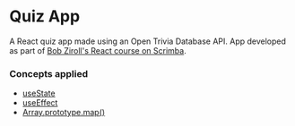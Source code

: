 # Quiz App

A React quiz app made using an Open Trivia Database API. App developed as part of [Bob Ziroll's React course on Scrimba](https://scrimba.com/learn/learnreact).

### Concepts applied

* [useState](https://es.reactjs.org/docs/hooks-state.html)
* [useEffect](https://es.reactjs.org/docs/hooks-effect.html)
* [Array.prototype.map()](https://developer.mozilla.org/en-US/docs/Web/JavaScript/Reference/Global_Objects/Array/map)




